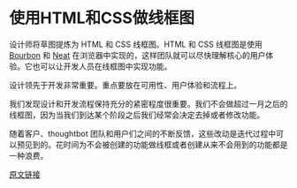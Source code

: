 # 使用HTML和CSS做线框图

设计师将草图提炼为 HTML 和 CSS 线框图。HTML 和 CSS 线框图是使用 [Bourbon](https://github.com/thoughtbot/bourbon) 和 [Neat](https://github.com/thoughtbot/neat) 在浏览器中实现的，这样团队就可以尽快理解核心的用户体验。它也可以让开发人员在线框图中实现功能。

设计领先于开发非常重要。重点要放在可用性、用户体验和流程上。

我们发现设计和开发流程保持充分的紧密程度很重要。我们不会做超过一月之后的线框图，因为当我们到达某个阶段之后我们经常会决定去掉或者修改功能。

随着客户、thoughtbot 团队和用户们之间的不断反馈，这些改动是迭代过程中可以预见到的。花时间为不会被创建的功能做线框或者创建从来不会用到的功能都是一种浪费。

[原文链接](https://thoughtbot.com/playbook/designing/wireframing-in-html-and-css)
